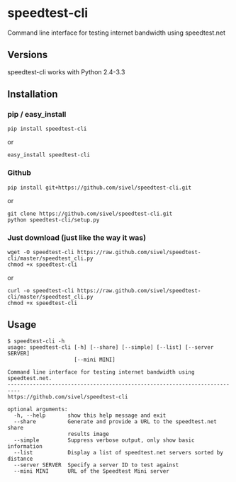 # speedtest-cli

Command line interface for testing internet bandwidth using speedtest.net

## Versions

speedtest-cli works with Python 2.4-3.3

## Installation

### pip / easy_install

`pip install speedtest-cli`

or

`easy_install speedtest-cli`

### Github

`pip install git+https://github.com/sivel/speedtest-cli.git`

or

```shell
git clone https://github.com/sivel/speedtest-cli.git
python speedtest-cli/setup.py
```

### Just download (just like the way it was)

```shell
wget -O speedtest-cli https://raw.github.com/sivel/speedtest-cli/master/speedtest_cli.py
chmod +x speedtest-cli
```

or

```shell
curl -o speedtest-cli https://raw.github.com/sivel/speedtest-cli/master/speedtest_cli.py
chmod +x speedtest-cli
```

## Usage

    $ speedtest-cli -h
    usage: speedtest-cli [-h] [--share] [--simple] [--list] [--server SERVER]
                         [--mini MINI]

    Command line interface for testing internet bandwidth using speedtest.net.
    --------------------------------------------------------------------------
    https://github.com/sivel/speedtest-cli

    optional arguments:
      -h, --help       show this help message and exit
      --share          Generate and provide a URL to the speedtest.net share
                       results image
      --simple         Suppress verbose output, only show basic information
      --list           Display a list of speedtest.net servers sorted by distance
      --server SERVER  Specify a server ID to test against
      --mini MINI      URL of the Speedtest Mini server
